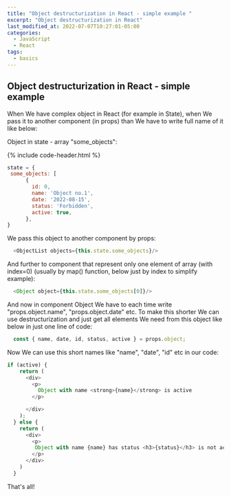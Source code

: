 ```yaml
---
title: "Object destructurization in React - simple example "
excerpt: "Object destructurization in React"
last_modified_at: 2022-07-07T10:27:01-05:00
categories:
  - JavaScript
  - React
tags: 
  - basics
---
```


<!-- short introduction -->
## Object destructurization in React - simple example 

When We have complex object in React (for example in State), when We pass it to another component (in props) than We have to write full name of it like below:

Object in state - array "some_objects":


{% include code-header.html %}
```js
state = {
 some_objects: [
      {
        id: 0,
        name: 'Object no.1',
        date: '2022-08-15',
        status: 'Forbidden',
        active: true,
      },
}
```

We pass this object to another component by props:

```js
  <ObjectList objects={this.state.some_objects}/>
```

And further to component that represent only one element of array (with index=0) (usually by map() function, below just by index to simplify example):
```js
  <Object object={this.state.some_objects[0]}/>
```

And now in component Object We have to each time write "props.object.name", "props.object.date" etc.
To make this shorter We can use destructurization and just get all elements We need from this object like below in just one line of code:  


```js
  const { name, date, id, status, active } = props.object;
```

Now We can use this short names like "name", "date", "id" etc in our code:

```js
if (active) {
    return (
      <div>
        <p>
          Object with name <strong>{name}</strong> is active
        </p>

      </div>
    );
  } else {
    return (
      <div>
        <p>
         Object with name {name} has status <h3>{status}</h3> is not active
        </p>
      </div>
    )
  }
```


That's all!



